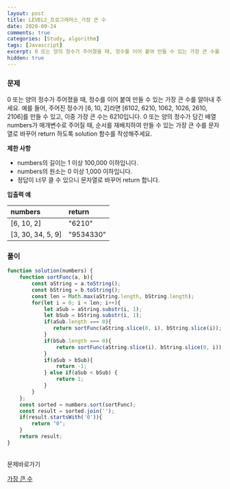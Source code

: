 ```yaml
---
layout: post
title: LEVEL2_프로그래머스_가장 큰 수
date: 2020-09-24
comments: true
categories: [Study, algorithm]
tags: [Javascript]
excerpt: 0 또는 양의 정수가 주어졌을 때, 정수를 이어 붙여 만들 수 있는 가장 큰 수를 알아내 주세요. 예를 들어, 주어진 정수가 [6, 10, 2]라면 [6102, 6210, 1062, 1026, 2610, 2106]를 만들 수 있고, 이중 가장 큰 수는 6210입니다.
hidden: true
---
```


### 문제

0 또는 양의 정수가 주어졌을 때, 정수를 이어 붙여 만들 수 있는 가장 큰 수를 알아내 주세요.
예를 들어, 주어진 정수가 [6, 10, 2]라면 [6102, 6210, 1062, 1026, 2610, 2106]를 만들 수 있고, 이중 가장 큰 수는 6210입니다.
0 또는 양의 정수가 담긴 배열 numbers가 매개변수로 주어질 때, 순서를 재배치하여 만들 수 있는 가장 큰 수를 문자열로 바꾸어 return 하도록 solution 함수를 작성해주세요.

**제한 사항**

- numbers의 길이는 1 이상 100,000 이하입니다.
- numbers의 원소는 0 이상 1,000 이하입니다.
- 정답이 너무 클 수 있으니 문자열로 바꾸어 return 합니다.

**입출력 예**

| numbers | return |
| :---------------- | :-------- |
| [6, 10, 2] | "6210" | 
| [3, 30, 34, 5, 9] | "9534330" | 

### 풀이

```javascript
function solution(numbers) {
    function sortFunc(a, b){
        const aString = a.toString();
        const bString = b.toString();
        const len = Math.max(aString.length, bString.length);
        for(let i = 0; i < len; i++){
            let aSub = aString.substr(i, 1);
            let bSub = bString.substr(i, 1);
            if(aSub.length === 0){
               return sortFunc(aString.slice(0, i), bString.slice(i));
            } 
            if(bSub.length === 0){
                return sortFunc(aString.slice(i), bString.slice(0, i));
            }
            if(aSub > bSub){
                return -1;
            } else if(aSub < bSub) {
                return 1;
            } 
        }
    };
    const sorted = numbers.sort(sortFunc);
    const result = sorted.join('');
    if(result.startsWith('0')){
        return "0";
    }
    return result;
}
```

<br>
<span class="reference">문제바로가기</span>

[가장 큰 수](https://programmers.co.kr/learn/courses/30/lessons/42746)
